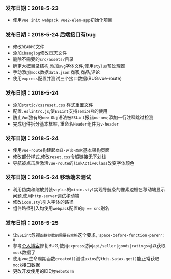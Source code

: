 ### 发布日期：2018-5-23
- 使用`vue init webpack vue2-elem-app`初始化项目

### 发布日期：2018-5-24 后端接口有bug
- 修改`README`文件
- 添加`Changlog`修改日志文件
- 删除不需要的`src/assets/`目录
- 确定大概目录结构,添加`svg`字体文件,使用`stylus`预处理器
- 手动添加`mock`数据`data.json`:商家,商品,评论
- 使用`express`配置并测试三个接口数据(BUG:vue-route)

### 发布日期：2018-5-24
- 添加`static/cssreset.css` [样式重置文件](https://meyerweb.com/eric/tools/css/reset/index.html)
- 配置`.eslintrc.js`,使`ESLint`支持`semi分号`的使用
- 防止`Vue`独有的`new Obj`语法被`ESLint`报错`no-new`,添加一行注释跳过检测
- 完成组件拆分基本框架, 重命名`Header`组件为`v-header`

### 发布日期：2018-5-24
- 使用`vue-route`构建起`商品-评论-商家`基本架构页面
- 修改部分样式,修改`reset.css`令超链接无下划线
- 导航被点击后激活`vue-route`的`linkActiveClass`改变字体颜色

### 发布日期：2018-5-24 移动端未测试
- 利用伪类和缩放封装`stylus`的`minin.styl`实现导航条的像素边框在移动端显示问题,使用`http-server`调试移动端
- 修改`icon.styl`引入字体的路径
- 组件路径引入均使用`webpack`配置的`@ == src`别名

### 发布日期：2018-5-25
- 让`ESLint`忽视`函数参数前需要有空格`这个要求,`'space-before-function-paren': 0`
- 参考[个人博客](https://www.cnblogs.com/myRain/p/7904651.html)修复BUG,使用`express`访问`api/seller|goods|ratings`可以获取`mock`数据了
- 使用`vue`生命周期函数`created()`测试`axios`的`this.$ajax.get()`能正常获取`mock`接口数据
- 更改开发使用的IDE为`WebStorm`

